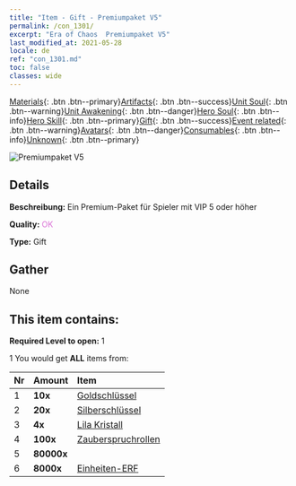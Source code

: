```yaml
---
title: "Item - Gift - Premiumpaket V5"
permalink: /con_1301/
excerpt: "Era of Chaos  Premiumpaket V5"
last_modified_at: 2021-05-28
locale: de
ref: "con_1301.md"
toc: false
classes: wide
---
```

 [Materials](/ItemsDE/){: .btn .btn--primary}[Artifacts](/ItemsDE/Artifacts/){: .btn .btn--success}[Unit Soul](/ItemsDE/UnitSoul/){: .btn .btn--warning}[Unit Awakening](/ItemsDE/UnitAwakening/){: .btn .btn--danger}[Hero Soul](/ItemsDE/HeroSoul/){: .btn .btn--info}[Hero Skill](/ItemsDE/HeroSkill/){: .btn .btn--primary}[Gift](/ItemsDE/Gift/){: .btn .btn--success}[Event related](/ItemsDE/Events/){: .btn .btn--warning}[Avatars](/ItemsDE/Avatars/){: .btn .btn--danger}[Consumables](/ItemsDE/Consumables/){: .btn .btn--info}[Unknown](/ItemsDE/Unknown/){: .btn .btn--primary}

 ![Premiumpaket V5](/images/t/i_905005.png)

## Details
 **Beschreibung:** Ein Premium-Paket für Spieler mit VIP 5 oder höher

 **Quality:** <span style="color: #DA70D6">OK</span>

 **Type:** Gift

## Gather

  None

## This item contains:

 **Required Level to open:** 1

 1 You would get **ALL** items  from:

  | Nr | Amount |     Item    |
  |:---|:-------|:------------|
  | 1 |  **10x** | [Goldschlüssel](/ItemsDE/con_783/) |  | 
  | 2 |  **20x** | [Silberschlüssel](/ItemsDE/con_693/) |  | 
  | 3 |  **4x** | [Lila Kristall](/ItemsDE/con_720/) |  | 
  | 4 |  **100x** | [Zauberspruchrollen](/ItemsDE/con_694/) |  | 
  | 5 |  **80000x** | <i class="fas fa-coins"/> |  | 
  | 6 |  **8000x** | [Einheiten-ERF](/ItemsDE/con_902/) |  | 
